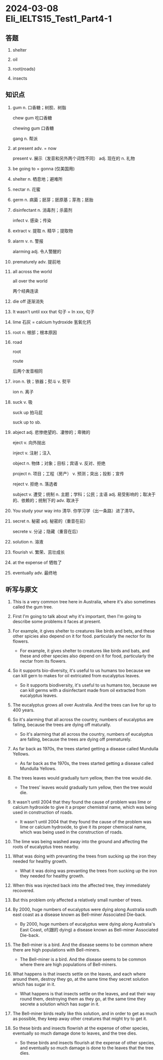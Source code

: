 # 2024-03-08 Eli_IELTS15_Test1_Part4-1

## 答题

1. shelter

2. oil

3. root(roads)

4. insects

## 知识点

1. gum n. 口香糖；树胶、树脂

   chew gum 吃口香糖

   chewing gum 口香糖

   gang n. 帮派

2. at present adv. = now

   present v. 展示（发音和另外两个词性不同） adj. 现在的 n. 礼物

3. be going to = gonna (仅美国用)

4. shelter n. 栖息地；避难所

5. nectar n. 花蜜

6. germ n. 病菌；胚芽；胚原基；芽孢；胚胎

7. disinfectant n. 消毒剂；杀菌剂

   infect v. 感染；传染

8. extract v. 提取 n. 精华；提取物

9. alarm v. n. 警报

   alarming adj. 令人警醒的

10. prematurely adv. 提前地

11. all across the world

    all over the world

    两个经典连读

12. die off 逐渐消失

13. It wasn't until xxx that 句子 = In xxx, 句子

14. lime 石灰 = calcium hydroxide 氢氧化钙

15. root n. 根部；根本原因

16. road

    root

    route

    后两个发音相同

17. iron n. 铁；铁器；熨斗 v. 熨平

    ion n. 离子

18. suck v. 吸

    suck up 拍马屁

    suck up to sb.

19. abject adj. 悲惨绝望的、凄惨的；卑微的

    eject v. 向外抛出

    inject v. 注射；注入

    object n. 物体；对象；目标；宾语 v. 反对、拒绝

    project n. 项目；工程（房产） v. 预测；突出；投影；宣传

    reject v. 拒绝 n. 落选者

    subject v. 遭受；统制 n. 主题；学科；公民；主语 adj. 易受影响的；取决于的、依赖的；统制下的 adv. 取决于

20. You study your way into 清华. 你学习学（出一条路）进了清华。

21. secret n. 秘密 adj. 秘密的（重音在前）

    secrete v. 分泌；隐藏（重音在后）

22. solution n. 溶液

23. flourish vi. 繁荣、茁壮成长

24. at the expense of 牺牲了

25. eventually adv. 最终地

## 听写与原文

1. This is a very common tree here in Australia, where it's also sometimes called the gum tree.

2. First I'm going to talk about why it's important, then I'm going to describe some problems it faces at present.

3. For example, it gives shelter to creatures like birds and bets, and these other spicies also depend on it for food. particularly the nector for its flowers.

   - For example, it gives shelter to creatures like birds and bats, and these and other species also depend on it for food, particularly the nectar from its flowers.

4. So it supports bio-diversity, it's useful to us humans too because we can kill gern to makes for oil extricated from eucalyptus leaves.

   - So it supports biodiversity, it's useful to us humans too, because we can kill germs with a disinfectant made from oil extracted from eucalyptus leaves.

5. The eucalyptus grows all over Australia. And the trees can live for up to 400 years.

6. So it's alarming that all across the country, numbers of eucalyptus are falling, because the trees are dying off maturally.

   - So it's alarming that all across the country, numbers of eucalyptus are falling, because the trees are dying off prematurely.

7. As far back as 1970s, the trees started getting a disease called Mundulla Yellows.

   - As far back as the 1970s, the trees started getting a disease called Mundulla Yellows.

8. The trees leaves would gradually turn yellow, then the tree would die.

   - The trees' leaves would gradually turn yellow, then the tree would die.

9. It wasn't until 2004 that they found the cause of problem was lime or calcium hydroxide to give it a proper chemistral name, which was being used in construction of roads.

   - It wasn't until 2004 that they found the cause of the problem was lime or calcium hydroxide, to give it its proper chemiscal name, which was being used in the construction of roads.

10. The lime was being washed away into the ground and affecting the roots of eucalyptus trees nearby.

11. What was doing with prevanting the trees from sucking up the iron they needed for healthy growth.

    - What it was doing was prevanting the trees from sucking up the iron they needed for healthy growth.

12. When this was injected back into the affected tree, they immediately recovered.

13. But this problem only affected a relatively small number of trees.

14. By 2000, huge numbers of eucalyptus were dying along Australia south east coast as a disease known as Bell-miner Associated Die-back.

    - By 2000, huge numbers of eucalyptus were dying along Australia's East Coast, of(跟的 dying) a disease known as Bell-miner Associated Die-back.

15. The Bell-miner is a bird. And the disease seems to be common where there are high populations with Bell-miners.

    - The Bell-miner is a bird. And the disease seems to be common where there are high populations of Bell-miners.

16. What happens is that insects settle on the leaves, and each where around them, destroy they go, at the same time they secret solution which has sugar in it.

    - What happens is that insects settle on the leaves, and eat their way round them, destroying them as they go, at the same time they secrete a solution which has sugar in it.

17. The Bell-miner birds really like this solution, and in order to get as much as possible, they keep away other creatures that might try to get it.

18. So these birds and insects flowrish at the expense of other species, eventually so much damage done to leaves, and the tree dies.

    - So these birds and insects flourish at the expense of other species, and eventually so much damage is done to the leaves that the tree dies.
